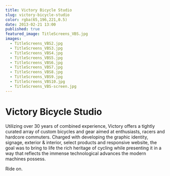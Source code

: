```yaml
---
title: Victory Bicycle Studio
slug: victory-bicycle-studio
color: rgba(65,196,221,0.5)
date: 2013-02-21 13:00
published: true
featured_image: TitleScreens_VBS.jpg
images:
  - TitleScreens_VBS2.jpg
  - TitleScreens_VBS3.jpg
  - TitleScreens_VBS4.jpg
  - TitleScreens_VBS5.jpg
  - TitleScreens_VBS6.jpg
  - TitleScreens_VBS7.jpg
  - TitleScreens_VBS8.jpg
  - TitleScreens_VBS9.jpg
  - TitleScreens_VBS10.jpg
  - TitleScreens_VBS-screen.jpg
---
```


# Victory Bicycle Studio

Utilizing over 30 years of combined experience, Victory offers a tightly curated array of custom bicycles and gear aimed at enthusiasts, racers and hardcore commuters. Charged with developing the graphic identity, signage, exterior &amp; interior, select products and responsive website, the goal was to bring to life the rich heritage of cycling while presenting it in a way that reflects the immense technological advances the modern machines possess.

Ride on.
